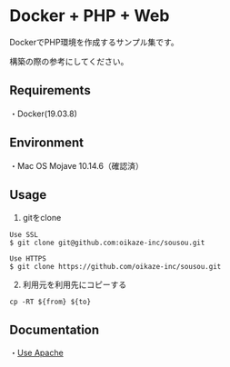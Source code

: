 # Docker + PHP + Web

DockerでPHP環境を作成するサンプル集です。

構築の際の参考にしてください。

## Requirements

・Docker(19.03.8)

## Environment

・Mac OS Mojave 10.14.6（確認済）

## Usage

1. gitをclone
```
Use SSL
$ git clone git@github.com:oikaze-inc/sousou.git

Use HTTPS
$ git clone https://github.com/oikaze-inc/sousou.git
```

2. 利用元を利用先にコピーする
```
cp -RT ${from} ${to}
```

## Documentation

・[Use Apache](/apache/README.md)
